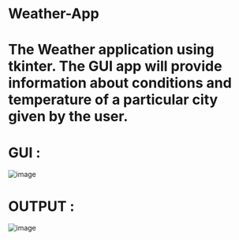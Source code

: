 # Weather-App

# The Weather application using tkinter. The GUI app will provide information about conditions and temperature of a particular city given by the user.

# GUI :
![image](https://user-images.githubusercontent.com/35081012/219876765-957f7328-8b33-4252-a0f5-ad9542815184.png)

# OUTPUT :
![image](https://user-images.githubusercontent.com/35081012/219876793-1d92841f-bd41-47ab-b0f7-fccfdfb7c9bf.png)



